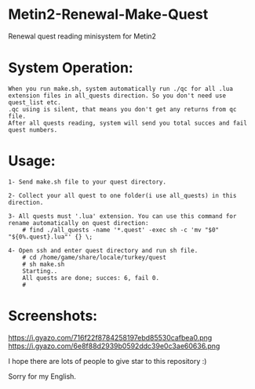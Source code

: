 # Metin2-Renewal-Make-Quest
Renewal quest reading minisystem for Metin2

# System Operation:
	When you run make.sh, system automatically run ./qc for all .lua extension files in all_quests direction. So you don't need use quest_list etc.
	.qc using is silent, that means you don't get any returns from qc file.
	After all quests reading, system will send you total succes and fail quest numbers.

# Usage:


	1- Send make.sh file to your quest directory.
	
	2- Collect your all quest to one folder(i use all_quests) in this direction.
	
	3- All quests must '.lua' extension. You can use this command for rename automatically on quest direction:
		# find ./all_quests -name '*.quest' -exec sh -c 'mv "$0" "${0%.quest}.lua"' {} \;

	4- Open ssh and enter quest directory and run sh file.
		# cd /home/game/share/locale/turkey/quest
		# sh make.sh
		Starting..
		All quests are done; succes: 6, fail 0.
		# 

# Screenshots:

https://i.gyazo.com/716f22f8784258197ebd85530cafbea0.png
https://i.gyazo.com/6e8f88d2939b0592ddc39e0c3ae60636.png


I hope there are lots of people to give star to this repository :)

Sorry for my English.

